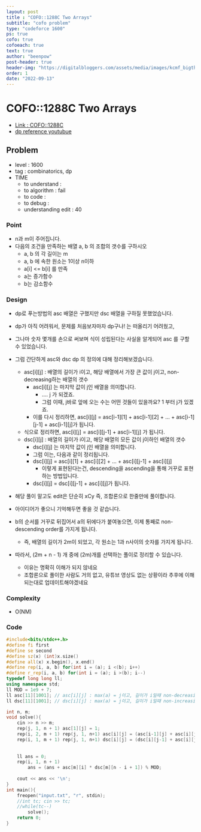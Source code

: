 ```yaml
---
layout: post
title : "COFO::1288C Two Arrays"
subtitle: "cofo problem"
type: "codeforce 1600"
ps: true
cofo: true
cofoeach: true
text: true
author: "beenpow"
post-header: true
header-img: "https://digitalbloggers.com/assets/media/images/kcmf_bigthumb_How-To-Endure-Hardship-To-Better-Succeed.jpg"
order: 1
date: "2022-09-13"
---
```

# COFO::1288C Two Arrays
- [Link : COFO::1288C](https://codeforces.com/problemset/problem/1288/C)
- [dp reference youtubue](https://www.youtube.com/watch?v=qBGoenx5CT8)

## Problem 

- level : 1600
- tag : combinatorics, dp
- TIME
  - to understand    : 
  - to algorithm     : fail
  - to code          : 
  - to debug         : 
  - understanding edit : 40

### Point
- n과 m이 주어집니다.
- 다음의 조건을 만족하는 배열 a, b 의 조합의 갯수를 구하시오
  - a, b 의 각 길이는 m
  - a, b 에 속한 원소는 1이상 n이하
  - a[i] <= b[i] 를 만족
  - a는 증가함수
  - b는 감소함수

### Design
- dp로 푸는방법의 asc 배열은 구했지만 dsc 배열을 구하질 못했었습니다.
- dp가 아직 어려워서, 문제를 처음보자마자 dp구나! 는 떠올리기 어려웠고,
- 그나마 숫자 몇개를 손으로 써보며 식이 성립된다는 사실을 알게되어 asc 를 구할 수 있었습니다.
- 그럼 간단하게 asc와 dsc dp 의 정의에 대해 정리해보겠습니다.
  - asc[i][j] : 배열의 길이가 i이고, 해당 배열에서 가장 큰 값이 j이고, non-decreasing하는 배열의 갯수
    - asc[i][j] 는 마지막 값이 j인 배열을 의미합니다.
      - ....  j 가 되겠죠.
      - 그럼 이때, j바로 앞에 오는 수는 어떤 것들이 있을까요? 1 부터 j가 있겠죠.
    - 이를 다시 정리하면, asc[i][j] = asc[i-1][1] + asc[i-1][2] + ... + asc[i-1][j-1] + asc[i-1][j]가 됩니다.
   - 식으로 정리하면, asc[i][j] = asc[i][j-1] + asc[i-1][j] 가 됩니다.
  - dsc[i][j] : 배열의 길이가 i이고, 해당 배열의 모든 값이 j이하인 배열의 갯수
    - dsc[i][j] 는 마지막 값이 j인 배열을 의미합니다.
    - 그럼 이는, 다음과 같이 정리됩니다.
    - dsc[i][j] = asc[i][1] + asc[i][2] + ... + asc[i][j-1] + asc[i][j]
	  - 이렇게 표현된다는건, descending을 ascending을 통해 거꾸로 표현하는 방법입니다.
    - dsc[i][j] = dsc[i][j-1] + asc[i][j]가 됩니다.

- 해당 풀이 말고도 edit은 단순히 xCy 즉, 조합론으로 한줄만에 풀이합니다.
- 아이디어가 좋으니 기억해두면 좋을 것 같습니다.
- b의 순서를 거꾸로 뒤집어서 a의 뒤에다가 붙여놓으면, 이제 통째로 non-descending order를 가지게 됩니다.
  - 즉, 배열의 길이가 2m이 되었고, 각 원소는 1과 n사이의 숫자를 가지게 됩니다.
- 따라서, (2m + n - 1) 개 중에 (2m)개를 선택하는 풀이로 정리할 수 있습니다.
  - 이유는 명확히 이해가 되지 않네요
  - 조합론으로 풀이한 사람도 거의 없고, 유튜브 영상도 없는 상황이라 추후에 이해되는대로 업데이트해야겠네요

### Complexity
- O(NM)

### Code

```cpp
#include<bits/stdc++.h>
#define fi first
#define se second
#define sz(x) (int)x.size()
#define all(x) x.begin(), x.end()
#define rep(i, a, b) for(int i = (a); i <(b); i++)
#define r_rep(i, a, b) for(int i = (a); i >(b); i--)
typedef long long ll;
using namespace std;
ll MOD = 1e9 + 7;
ll asc[11][1001]; // asc[i][j] : max(a) = j이고, 길이가 i일때 non-decreasing의 갯수 % 1e9 + 7
ll dsc[11][1001]; // dsc[i][j] : max(a) = j이고, 길이가 i일때 non-increasing의 갯수 % 1e9 + 7

int n, m;
void solve(){
    cin >> n >> m;
    rep(j, 1, n + 1) asc[1][j] = 1;
    rep(i, 2, m + 1) rep(j, 1, n+1) asc[i][j] = (asc[i-1][j] + asc[i][j-1]) % MOD;
    rep(i, 1, m + 1) rep(j, 1, n+1) dsc[i][j] = (dsc[i][j-1] + asc[i][j]) % MOD;
    
    
    ll ans = 0;
    rep(i, 1, n + 1)
        ans = (ans + asc[m][i] * dsc[m][n - i + 1]) % MOD;
    
    cout << ans << '\n';
}
int main(){
    freopen("input.txt", "r", stdin);
    //int tc; cin >> tc;
    //while(tc--)
        solve();
    return 0;
}

```
